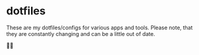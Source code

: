 # dotfiles

These are my dotfiles/configs for various apps and tools. Please note, that they are constantly changing and can be a little out of date.

👨‍💻